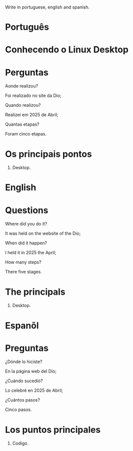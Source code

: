 Write in portuguese, english and spanish.

# Português 

#  Conhecendo o Linux Desktop






# Perguntas

Aonde realizou?

Foi realizado no site da Dio;

Quando realizou?

Realizei em 2025 de Abril;

Quantas etapas?

Foram cinco etapas.

# Os principais pontos

1. Desktop.


# English


#  


# Questions

Where did you do it?

It was held on the website of the Dio;

When did it happen?

I held it in 2025 the April;

How many steps?

There five stages.

# The principals


1. Desktop.


# Espanõl


#  

# Preguntas

¿Dónde lo hiciste?

En la página web del Dio;

¿Cuándo sucedió?

Lo celebré en 2025 de Abril;

¿Cuántos pasos?

Cinco  pasos.

# Los puntos principales


1. Codigo.



